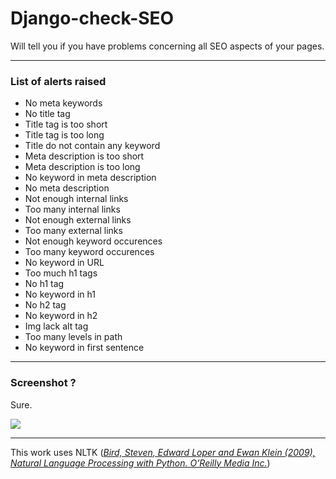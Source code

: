 # Django-check-SEO

Will tell you if you have problems concerning all SEO aspects of your pages.

----

### List of alerts raised
 * No meta keywords
 * No title tag
 * Title tag is too short
 * Title tag is too long
 * Title do not contain any keyword
 * Meta description is too short
 * Meta description is too long
 * No keyword in meta description
 * No meta description
 * Not enough internal links
 * Too many internal links
 * Not enough external links
 * Too many external links
 * Not enough keyword occurences
 * Too many keyword occurences
 * No keyword in URL
 * Too much h1 tags
 * No h1 tag
 * No keyword in h1
 * No h2 tag
 * No keyword in h2
 * Img lack alt tag
 * Too many levels in path
 * No keyword in first sentence

----

### Screenshot ?

Sure.


![](https://i.imgur.com/3W0CK4b.png)


----

This work uses NLTK (*[Bird, Steven, Edward Loper and Ewan Klein (2009), Natural Language Processing with Python. O’Reilly Media Inc.](https://www.nltk.org/)*)
